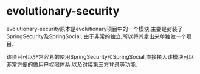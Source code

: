 # evolutionary-security

evolutionary-security原本是evolutionary项目中的一个模块,主要是封装了SpringSecurity及SpringSocial,
由于非常的独立,所以将其拿出来单独做一个项目.

该项目可以非常容易的使用SpringSecurity和SpringSocial,直接接入该模块可以非常方便的做用户权限体系,以及对接第三方登录等功能.